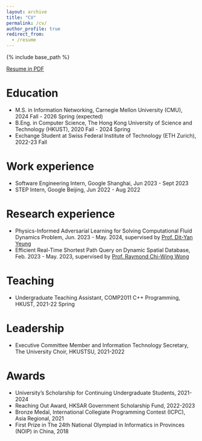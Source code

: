 ```yaml
---
layout: archive
title: "CV"
permalink: /cv/
author_profile: true
redirect_from:
  - /resume
---
```


{% include base_path %}

[Resume in PDF](https://drive.google.com/file/d/1TLTs-hDe1GLndhCed7ng-Et9FKpwPh8B/view?usp=sharing)

Education
======
* M.S. in Information Networking, Carnegie Mellon University (CMU), 2024 Fall - 2026 Spring (expected)
* B.Eng. in Computer Science, The Hong Kong University of Science and Technology (HKUST), 2020 Fall - 2024 Spring
* Exchange Student at Swiss Federal Institute of Technology (ETH Zurich), 2022-23 Fall
  
Work experience
======
* Software Engineering Intern, Google Shanghai, Jun 2023 - Sept 2023
* STEP Intern, Google Beijing, Jun 2022 - Aug 2022

Research experience
======
* Physics-Informed Adversarial Learning for Solving Computational Fluid Dynamics Problem, Jun. 2023 - May. 2024, supervised by [Prof. Dit-Yan Yeung](https://sites.google.com/view/dyyeung)
* Efficient Real-Time Shortest Path Query on Dynamic Spatial Database, Feb. 2023 - May. 2023, supervised by [Prof. Raymond Chi-Wing Wong](https://www.cse.ust.hk/~raywong)
  
Teaching
======
* Undergraduate Teaching Assistant, COMP2011 C++ Programming, HKUST, 2021-22 Spring

Leadership
======
* Executive Committee Member and Information Technology Secretary, The University Choir, HKUSTSU, 2021-2022

Awards
======
* University’s Scholarship for Continuing Undergraduate Students, 2021-2024
* Reaching Out Award, HKSAR Government Scholarship Fund, 2022-2023
* Bronze Medal, International Collegiate Programming Contest (ICPC), Asia Regional, 2021
* First Prize in The 24th National Olympiad in Informatics in Provinces (NOIP) in China, 2018
  
